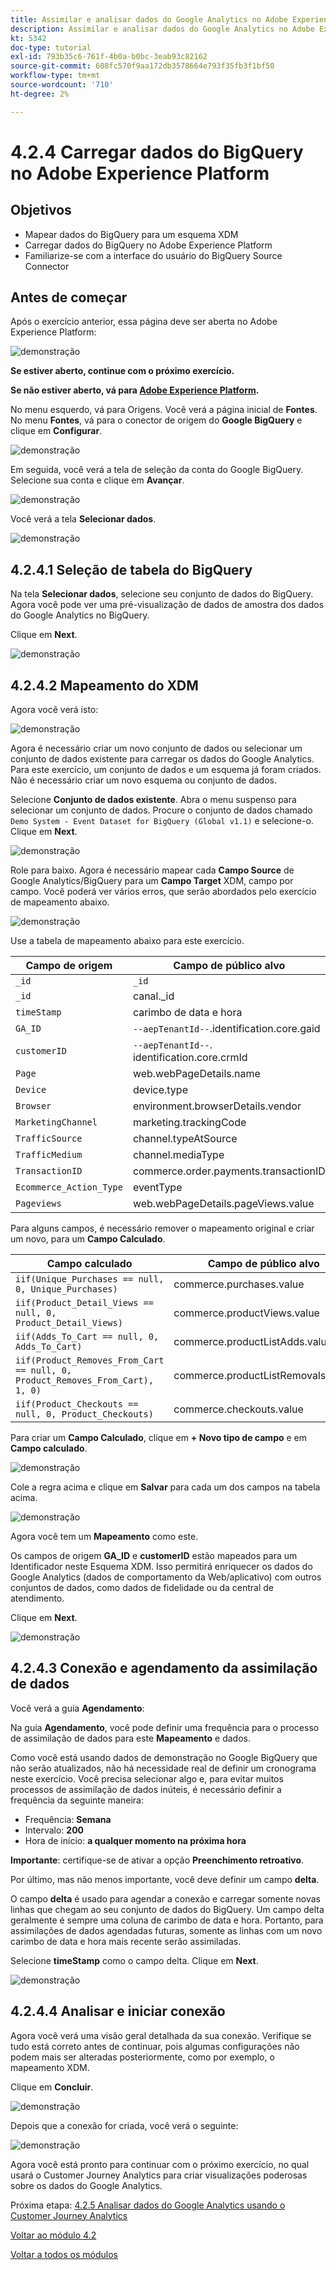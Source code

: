 ```yaml
---
title: Assimilar e analisar dados do Google Analytics no Adobe Experience Platform com o Conector de Source do BigQuery - Carregue dados do BigQuery para o Adobe Experience Platform
description: Assimilar e analisar dados do Google Analytics no Adobe Experience Platform com o Conector de Source do BigQuery - Carregue dados do BigQuery para o Adobe Experience Platform
kt: 5342
doc-type: tutorial
exl-id: 793b35c6-761f-4b0a-b0bc-3eab93c82162
source-git-commit: 608fc570f9aa172db3578664e793f35fb3f1bf50
workflow-type: tm+mt
source-wordcount: '710'
ht-degree: 2%

---
```


# 4.2.4 Carregar dados do BigQuery no Adobe Experience Platform

## Objetivos

- Mapear dados do BigQuery para um esquema XDM
- Carregar dados do BigQuery no Adobe Experience Platform
- Familiarize-se com a interface do usuário do BigQuery Source Connector

## Antes de começar

Após o exercício anterior, essa página deve ser aberta no Adobe Experience Platform:

![demonstração](./images/datasets.png)

**Se estiver aberto, continue com o próximo exercício.**

**Se não estiver aberto, vá para [Adobe Experience Platform](https://experience.adobe.com/platform/home).**

No menu esquerdo, vá para Origens. Você verá a página inicial de **Fontes**. No menu **Fontes**, vá para o conector de origem do **Google BigQuery** e clique em **Configurar**.

![demonstração](./images/sourceshome.png)

Em seguida, você verá a tela de seleção da conta do Google BigQuery. Selecione sua conta e clique em **Avançar**.

![demonstração](./images/0c.png)

Você verá a tela **Selecionar dados**.

![demonstração](./images/datasets.png)

## 4.2.4.1 Seleção de tabela do BigQuery

Na tela **Selecionar dados**, selecione seu conjunto de dados do BigQuery. Agora você pode ver uma pré-visualização de dados de amostra dos dados do Google Analytics no BigQuery.

Clique em **Next**.

![demonstração](./images/datasets1.png)

## 4.2.4.2 Mapeamento do XDM

Agora você verá isto:

![demonstração](./images/xdm4a.png)

Agora é necessário criar um novo conjunto de dados ou selecionar um conjunto de dados existente para carregar os dados do Google Analytics. Para este exercício, um conjunto de dados e um esquema já foram criados. Não é necessário criar um novo esquema ou conjunto de dados.

Selecione **Conjunto de dados existente**. Abra o menu suspenso para selecionar um conjunto de dados. Procure o conjunto de dados chamado `Demo System - Event Dataset for BigQuery (Global v1.1)` e selecione-o. Clique em **Next**.

![demonstração](./images/xdm6.png)

Role para baixo. Agora é necessário mapear cada **Campo Source** de Google Analytics/BigQuery para um **Campo Target** XDM, campo por campo. Você poderá ver vários erros, que serão abordados pelo exercício de mapeamento abaixo.

![demonstração](./images/xdm8.png)

Use a tabela de mapeamento abaixo para este exercício.

| Campo de origem | Campo de público alvo |
| ----------------- |-------------| 
| `_id` | `_id` |
| `_id` | canal._id |
| `timeStamp` | carimbo de data e hora |
| `GA_ID` | ``--aepTenantId--``.identification.core.gaid |
| `customerID` | ``--aepTenantId--``. identification.core.crmId |
| `Page` | web.webPageDetails.name |
| `Device` | device.type |
| `Browser` | environment.browserDetails.vendor |
| `MarketingChannel` | marketing.trackingCode |
| `TrafficSource` | channel.typeAtSource |
| `TrafficMedium` | channel.mediaType |
| `TransactionID` | commerce.order.payments.transactionID |
| `Ecommerce_Action_Type` | eventType |
| `Pageviews` | web.webPageDetails.pageViews.value |


Para alguns campos, é necessário remover o mapeamento original e criar um novo, para um **Campo Calculado**.

| Campo calculado | Campo de público alvo |
| ----------------- |-------------| 
| `iif(Unique_Purchases == null, 0, Unique_Purchases)` | commerce.purchases.value |
| `iif(Product_Detail_Views == null, 0, Product_Detail_Views)` | commerce.productViews.value |
| `iif(Adds_To_Cart == null, 0, Adds_To_Cart)` | commerce.productListAdds.value |
| `iif(Product_Removes_From_Cart == null, 0, Product_Removes_From_Cart), 1, 0)` | commerce.productListRemovals.value |
| `iif(Product_Checkouts == null, 0, Product_Checkouts)` | commerce.checkouts.value |

Para criar um **Campo Calculado**, clique em **+ Novo tipo de campo** e em **Campo calculado**.

![demonstração](./images/xdm8a.png)

Cole a regra acima e clique em **Salvar** para cada um dos campos na tabela acima.

![demonstração](./images/xdm8b.png)

Agora você tem um **Mapeamento** como este.

Os campos de origem **GA_ID** e **customerID** estão mapeados para um Identificador neste Esquema XDM. Isso permitirá enriquecer os dados do Google Analytics (dados de comportamento da Web/aplicativo) com outros conjuntos de dados, como dados de fidelidade ou da central de atendimento.

Clique em **Next**.

![demonstração](./images/xdm34.png)

## 4.2.4.3 Conexão e agendamento da assimilação de dados

Você verá a guia **Agendamento**:

Na guia **Agendamento**, você pode definir uma frequência para o processo de assimilação de dados para este **Mapeamento** e dados.

Como você está usando dados de demonstração no Google BigQuery que não serão atualizados, não há necessidade real de definir um cronograma neste exercício. Você precisa selecionar algo e, para evitar muitos processos de assimilação de dados inúteis, é necessário definir a frequência da seguinte maneira:

- Frequência: **Semana**
- Intervalo: **200**
- Hora de início: **a qualquer momento na próxima hora**

**Importante**: certifique-se de ativar a opção **Preenchimento retroativo**.

Por último, mas não menos importante, você deve definir um campo **delta**.

O campo **delta** é usado para agendar a conexão e carregar somente novas linhas que chegam ao seu conjunto de dados do BigQuery. Um campo delta geralmente é sempre uma coluna de carimbo de data e hora. Portanto, para assimilações de dados agendadas futuras, somente as linhas com um novo carimbo de data e hora mais recente serão assimiladas.

Selecione **timeStamp** como o campo delta.
Clique em **Next**.

![demonstração](./images/ex437.png)

## 4.2.4.4 Analisar e iniciar conexão

Agora você verá uma visão geral detalhada da sua conexão. Verifique se tudo está correto antes de continuar, pois algumas configurações não podem mais ser alteradas posteriormente, como por exemplo, o mapeamento XDM.

Clique em **Concluir**.

![demonstração](./images/xdm46.png)

Depois que a conexão for criada, você verá o seguinte:

![demonstração](./images/xdm48.png)

Agora você está pronto para continuar com o próximo exercício, no qual usará o Customer Journey Analytics para criar visualizações poderosas sobre os dados do Google Analytics.

Próxima etapa: [4.2.5 Analisar dados do Google Analytics usando o Customer Journey Analytics](./ex5.md)

[Voltar ao módulo 4.2](./customer-journey-analytics-bigquery-gcp.md)

[Voltar a todos os módulos](./../../../overview.md)
